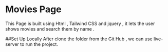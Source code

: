 # Movies Page
This Page is built using Html , Tailwind CSS and jquery , it lets the user shows movies and search them by name . 

##Set Up Locally 
After clone the folder from the Git Hub , we can use live-server to run the project.
